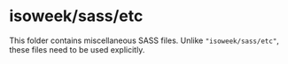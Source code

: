 # isoweek/sass/etc

This folder contains miscellaneous SASS files. Unlike `"isoweek/sass/etc"`, these files
need to be used explicitly.

